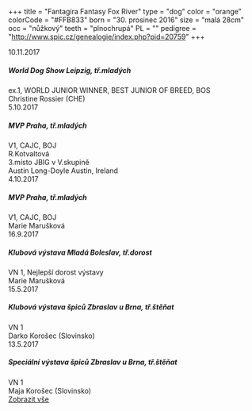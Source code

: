 +++
title = "Fantagira Fantasy Fox River"
type = "dog"
color = "orange"
colorCode = "#FFB833"
born = "30. prosinec 2016"
size = "malá 28cm"
occ = "nůžkový"
teeth = "plnochrupá"
PL = ""
pedigree = "http://www.spic.cz/genealogie/index.php?pid=20759"
+++

<div class="album405261046572930 fb-album-container"></div>

<div class="content hideContent" link="gira">

<div class="exh highlight">
  <div class="subtitle">
    <div>10.11.2017</div>
    <h5>World Dog Show Leipzig, tř.mladých</h5>
  </div>
  <div class="appr">ex.1, WORLD JUNIOR WINNER, BEST JUNIOR OF BREED, BOS</div>
  <div class="jdg">Christine Rossier (CHE)</div>
</div>

<div class="exh">
  <div class="subtitle">
    <div>5.10.2017</div>
    <h5>MVP Praha, tř.mladých</h5>
  </div>
  <div class="appr">V1, CAJC, BOJ</div>
  <div class="jdg">R.Kotvaltová</div>
  <div class="appr">3.místo JBIG v V.skupině</div>
  <div class="jdg">Austin Long-Doyle Austin, Ireland</div>
</div>

<div class="exh">
  <div class="subtitle">
    <div>4.10.2017</div>
    <h5>MVP Praha, tř.mladých</h5>
  </div>
  <div class="appr">V1, CAJC, BOJ</div>
  <div class="jdg">Marie Marušková</div>
</div>

<div class="exh">
  <div class="subtitle">
    <div>16.9.2017</div>
    <h5>Klubová výstava Mladá Boleslav, tř.dorost</h5>
  </div>
  <div class="appr">VN 1, Nejlepší dorost výstavy</div>
  <div class="jdg">Marie Marušková</div>
</div>

<div class="exh">
  <div class="subtitle">
    <div>15.5.2017</div>
    <h5>Klubová výstava špiců Zbraslav u Brna, tř.štěňat</h5>
  </div>
  <div class="appr">VN 1</div>
  <div class="jdg">Darko Korošec (Slovinsko)</div>
</div>

<div class="exh">
  <div class="subtitle">
    <div>13.5.2017</div>
    <h5>Speciální výstava špiců Zbraslav u Brna, tř.štěňat</h5>
  </div>
  <div class="appr">VN 1</div>
  <div class="jdg">Maja Korošec (Slovinsko)</div>
</div>
</div>

<div class="show-more">
  <a href="#gira" lang="cz">Zobrazit vše</a>
</div>


<script type="text/javascript">

    window.addEventListener("load",function() {
      jQuery( document ).ready(function ($) {
        $(".album405261046572930").FacebookAlbumBrowser({
              account: "chsfoxriver",
              accessToken: "775908159169504|cYEIsh0rs25OQQC8Ex2hXyCOut4",
              onlyAlbum: "405261046572930",
              showComments: false,
              commentsLimit:3,
              showAccountInfo: false,
              showAlbumNameInPreview: false,
              showImageCount: false,
              showImageText: true,
              shareButton: false,
              albumsPageSize: 10,
              photosPageSize: 4,
              lightbox: true,
              photosCheckbox: false,
	            pluginImagesPath: "../images/",
              likeButton: false,
              shareButton: false,
              showMoreButton: false
          });
      });
    },false);
</script>
